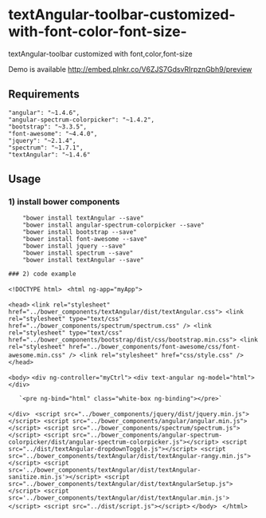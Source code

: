 # textAngular-toolbar-customized-with-font-color-font-size-
textAngular-toolbar customized with font,color,font-size 



Demo is available http://embed.plnkr.co/V6ZJS7GdsvRIrpznGbh9/preview


## Requirements
    "angular": "~1.4.6",
    "angular-spectrum-colorpicker": "~1.4.2",
    "bootstrap": "~3.3.5",
    "font-awesome": "~4.4.0",
    "jquery": "~2.1.4",
    "spectrum": "~1.7.1",
    "textAngular": "~1.4.6"
    
    
 ## Usage
  ###   1) install bower components
        "bower install textAngular --save"
        "bower install angular-spectrum-colorpicker --save"
        "bower install bootstrap --save"
        "bower install font-awesome --save"
        "bower install jquery --save"
        "bower install spectrum --save"
        "bower install textAngular --save"
        
    ### 2) code example
   
   `<!DOCTYPE html>`
  ` <html ng-app="myApp">`
   
   `<head>`
       `<link rel="stylesheet" href="../bower_components/textAngular/dist/textAngular.css">
       <link rel="stylesheet" type="text/css" href="../bower_components/spectrum/spectrum.css" />
       <link rel="stylesheet" type="text/css" href="../bower_components/bootstrap/dist/css/bootstrap.min.css">
       <link  rel="stylesheet" href="../bower_components/font-awesome/css/font-awesome.min.css" />
       <link rel="stylesheet" href="css/style.css" />`
  ` </head>`
   
   `<body>`
   `<div ng-controller="myCtrl">`
       `<div text-angular ng-model="html"></div>`
   
       `<pre ng-bind="html" class="white-box ng-binding"></pre>`
   
   `</div>`
  ` <script src="../bower_components/jquery/dist/jquery.min.js"></script>
      <script src="../bower_components/angular/angular.min.js"></script>
      <script src="../bower_components/spectrum/spectrum.js"></script>
      <script src="../bower_components/angular-spectrum-colorpicker/dist/angular-spectrum-colorpicker.js"></script>
      <script src="../dist/textAngular-dropdownToggle.js"></script>
      <script src="../bower_components/textAngular/dist/textAngular-rangy.min.js"></script>
      <script src='../bower_components/textAngular/dist/textAngular-sanitize.min.js'></script>
      <script src="../bower_components/textAngular/dist/textAngularSetup.js"></script>
      <script src='../bower_components/textAngular/dist/textAngular.min.js'></script>
      <script src="../dist/script.js"></script>`
   `</body>`
  ` </html>`
